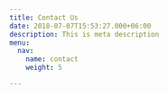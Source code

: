 ```yaml
---
title: Contact Us
date: 2018-07-07T15:53:27.000+06:00
description: This is meta description
menu:
  nav:
    name: contact
    weight: 5

---
```

